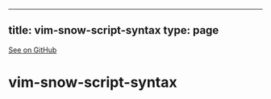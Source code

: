 
---
title: vim-snow-script-syntax
type: page
---

[See on GitHub](https://github.com/jakeroggenbuck/vim-snow-script-syntax/)

# vim-snow-script-syntax